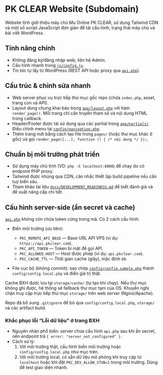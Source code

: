 # PK CLEAR Website (Subdomain)

Website tĩnh giới thiệu máy chủ Mu Online PK CLEAR, sử dụng Tailwind CDN và một số script JavaScript đơn giản để tải cấu hình, trạng thái máy chủ và bài viết WordPress.

## Tính năng chính
- Không đăng ký/đăng nhập web; liên hệ Admin.
- Cấu hình nhanh trong [`js/config.js`](js/config.js).
- Tin tức tự lấy từ WordPress (REST API hoặc proxy qua [`api.php`](api.php)).


## Cấu trúc & chỉnh sửa nhanh
- Web server phục vụ trực tiếp thư mục gốc repo (chứa `index.php`, asset, trang con và API).
- Layout dùng chung khai báo trong [`app/layout.php`](app/layout.php) với hàm `render_page()`. Mỗi trang chỉ cần truyền tham số và nội dung HTML trong callback.
- Header/Footer được tái sử dụng qua các partial trong [`app/partials/`](app/partials). Điều chỉnh menu tại [`config/navigation.php`](config/navigation.php).
- Thêm trang mới bằng cách tạo file trong `pages/` (hoặc thư mục khác ở gốc) và gọi `render_page([...], function () { /* nội dung */ });`.

## Chuẩn bị môi trường phát triển
- Sử dụng máy chủ tĩnh (VD: `php -S localhost:8000`) để chạy do có endpoint PHP proxy.
- Tailwind được nhúng qua CDN, cân nhắc thiết lập build pipeline nếu cần tuỳ biến sâu.
- Tham khảo tài liệu [`docs/DEVELOPMENT_READINESS.md`](docs/DEVELOPMENT_READINESS.md) để biết đánh giá và đề xuất nâng cấp chi tiết.

## Cấu hình server-side (ẩn secret và cache)
[`api.php`](api.php) không còn chứa token cứng trong mã. Có 2 cách cấu hình:

- Biến môi trường (ưu tiên):
  - `PKC_REMOTE_API_BASE` — Base URL API VPS (ví dụ: `https://api.pkclear.com`).
  - `PKC_API_TOKEN` — Token bí mật để gọi API.
  - `PKC_ALLOWED_HOST` — Host được phép (ví dụ: `api.pkclear.com`).
  - `PKC_CACHE_TTL` — Thời gian cache (giây), mặc định `60`.

- File cục bộ (không commit): sao chép [`config/config.sample.php`](config/config.sample.php) thành `config/config.local.php` và điền giá trị thật.

Cache BXH được lưu tại `storage/cache/` (tự tạo khi chạy). Nếu thư mục không ghi được, hệ thống sẽ fallback thư mục tạm của OS. Khuyến nghị chặn truy cập trực tiếp thư mục `storage/` trên web server (Nginx/Apache).

Repo đã bổ sung `.gitignore` để bỏ qua `config/config.local.php`, `storage/` và các artifact build.

### Khắc phục lỗi “Lỗi dữ liệu” ở trang BXH
- Nguyên nhân phổ biến: server chưa cấu hình `api.php` sau khi ẩn secret, nên endpoint trả `{ error: "server_not_configured" }`.
- Cách xử lý:
  1) Với môi trường thật, cấu hình biến môi trường hoặc `config/config.local.php` như mục trên.
  2) Với môi trường local, có sẵn dữ liệu mô phỏng khi truy cập từ `localhost` hoặc khi đặt `PKC_DEV_ALLOW_STUB=1` trong môi trường. Dùng để test giao diện nhanh.
